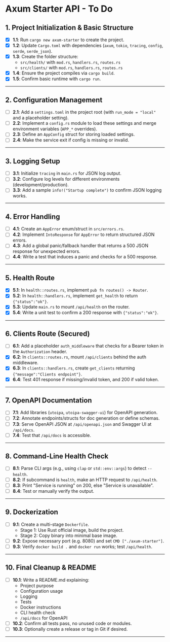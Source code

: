 # Axum Starter API - To Do

## 1. Project Initialization & Basic Structure

- [x] **1.1**: Run `cargo new axum-starter` to create the project.
- [x] **1.2**: Update `Cargo.toml` with dependencies (`axum`, `tokio`, `tracing`, `config`, `serde`, `serde_json`).
- [x] **1.3**: Create the folder structure:
  - `src/health/` with `mod.rs`, `handlers.rs`, `routes.rs`
  - `src/clients/` with `mod.rs`, `handlers.rs`, `routes.rs`
- [x] **1.4**: Ensure the project compiles via `cargo build`.
- [x] **1.5**: Confirm basic runtime with `cargo run`.

---

## 2. Configuration Management

- [ ] **2.1**: Add a `settings.toml` in the project root (with `run_mode = "local"` and a placeholder setting).
- [ ] **2.2**: Implement a `config.rs` module to load these settings and merge environment variables (`APP_*` overrides).
- [ ] **2.3**: Define an `AppConfig` struct for storing loaded settings.
- [ ] **2.4**: Make the service exit if config is missing or invalid.

---

## 3. Logging Setup

- [ ] **3.1**: Initialize `tracing` in `main.rs` for JSON log output.
- [ ] **3.2**: Configure log levels for different environments (development/production).
- [ ] **3.3**: Add a sample `info!("Startup complete")` to confirm JSON logging works.

---

## 4. Error Handling

- [ ] **4.1**: Create an `AppError` enum/struct in `src/errors.rs`.
- [ ] **4.2**: Implement `IntoResponse` for `AppError` to return structured JSON errors.
- [ ] **4.3**: Add a global panic/fallback handler that returns a 500 JSON response for unexpected errors.
- [ ] **4.4**: Write a test that induces a panic and checks for a 500 response.

---

## 5. Health Route

- [x] **5.1**: In `health::routes.rs`, implement `pub fn routes() -> Router`.
- [x] **5.2**: In `health::handlers.rs`, implement `get_health` to return `{"status":"ok"}`.
- [x] **5.3**: Update `main.rs` to mount `/api/health` on the router.
- [x] **5.4**: Write a unit test to confirm a 200 response with `{"status":"ok"}`.

---

## 6. Clients Route (Secured)

- [ ] **6.1**: Add a placeholder `auth_middleware` that checks for a Bearer token in the `Authorization` header.
- [x] **6.2**: In `clients::routes.rs`, mount `/api/clients` behind the auth middleware.
- [x] **6.3**: In `clients::handlers.rs`, create `get_clients` returning `{"message":"Clients endpoint"}`.
- [x] **6.4**: Test 401 response if missing/invalid token, and 200 if valid token.

---

## 7. OpenAPI Documentation

- [ ] **7.1**: Add libraries (`utoipa`, `utoipa-swagger-ui`) for OpenAPI generation.
- [ ] **7.2**: Annotate endpoints/structs for doc generation or define schemas.
- [ ] **7.3**: Serve OpenAPI JSON at `/api/openapi.json` and Swagger UI at `/api/docs`.
- [ ] **7.4**: Test that `/api/docs` is accessible.

---

## 8. Command-Line Health Check

- [ ] **8.1**: Parse CLI args (e.g., using `clap` or `std::env::args`) to detect `-- health`.
- [ ] **8.2**: If subcommand is `health`, make an HTTP request to `/api/health`.
- [ ] **8.3**: Print "Service is running" on 200, else "Service is unavailable".
- [ ] **8.4**: Test or manually verify the output.

---

## 9. Dockerization

- [ ] **9.1**: Create a multi-stage `Dockerfile`.
  - Stage 1: Use Rust official image, build the project.
  - Stage 2: Copy binary into minimal base image.
- [ ] **9.2**: Expose necessary port (e.g. 8080) and set `CMD ["./axum-starter"]`.
- [ ] **9.3**: Verify `docker build .` and `docker run` works; test `/api/health`.

---

## 10. Final Cleanup & README

- [ ] **10.1**: Write a README.md explaining:
  - Project purpose
  - Configuration usage
  - Logging
  - Tests
  - Docker instructions
  - CLI health check
  - `/api/docs` for OpenAPI
- [ ] **10.2**: Confirm all tests pass, no unused code or modules.
- [ ] **10.3**: Optionally create a release or tag in Git if desired.

---
